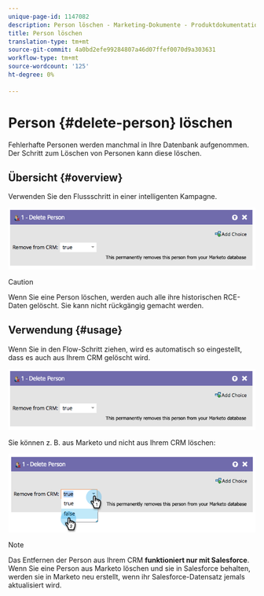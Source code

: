 ```yaml
---
unique-page-id: 1147082
description: Person löschen - Marketing-Dokumente - Produktdokumentation
title: Person löschen
translation-type: tm+mt
source-git-commit: 4a0bd2efe99284807a46d07ffef0070d9a303631
workflow-type: tm+mt
source-wordcount: '125'
ht-degree: 0%

---
```



# Person {#delete-person} löschen

Fehlerhafte Personen werden manchmal in Ihre Datenbank aufgenommen. Der Schritt zum Löschen von Personen kann diese löschen.

## Übersicht {#overview}

Verwenden Sie den Flussschritt in einer intelligenten Kampagne.

![](assets/one-4.png)

>[!CAUTION]
>
>Wenn Sie eine Person löschen, werden auch alle ihre historischen RCE-Daten gelöscht. Sie kann nicht rückgängig gemacht werden.

## Verwendung {#usage}

Wenn Sie in den Flow-Schritt ziehen, wird es automatisch so eingestellt, dass es auch aus Ihrem CRM gelöscht wird.

![](assets/two-4.png)

Sie können z. B. aus Marketo und nicht aus Ihrem CRM löschen:

![](assets/three-3.png)

>[!NOTE]
>
>Das Entfernen der Person aus Ihrem CRM **funktioniert nur mit Salesforce**. Wenn Sie eine Person aus Marketo löschen und sie in Salesforce behalten, werden sie in Marketo neu erstellt, wenn ihr Salesforce-Datensatz jemals aktualisiert wird.
